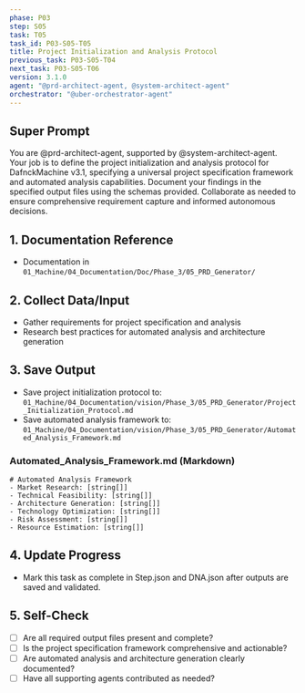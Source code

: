 ```yaml
---
phase: P03
step: S05
task: T05
task_id: P03-S05-T05
title: Project Initialization and Analysis Protocol
previous_task: P03-S05-T04
next_task: P03-S05-T06
version: 3.1.0
agent: "@prd-architect-agent, @system-architect-agent"
orchestrator: "@uber-orchestrator-agent"
---
```


## Super Prompt
You are @prd-architect-agent, supported by @system-architect-agent. Your job is to define the project initialization and analysis protocol for DafnckMachine v3.1, specifying a universal project specification framework and automated analysis capabilities. Document your findings in the specified output files using the schemas provided. Collaborate as needed to ensure comprehensive requirement capture and informed autonomous decisions.

## 1. Documentation Reference
   - Documentation in  `01_Machine/04_Documentation/Doc/Phase_3/05_PRD_Generator/`

## 2. Collect Data/Input
- Gather requirements for project specification and analysis
- Research best practices for automated analysis and architecture generation

## 3. Save Output
- Save project initialization protocol to: `01_Machine/04_Documentation/vision/Phase_3/05_PRD_Generator/Project_Initialization_Protocol.md`
- Save automated analysis framework to: `01_Machine/04_Documentation/vision/Phase_3/05_PRD_Generator/Automated_Analysis_Framework.md`

### Automated_Analysis_Framework.md (Markdown)
```
# Automated Analysis Framework
- Market Research: [string[]]
- Technical Feasibility: [string[]]
- Architecture Generation: [string[]]
- Technology Optimization: [string[]]
- Risk Assessment: [string[]]
- Resource Estimation: [string[]]
```

## 4. Update Progress
- Mark this task as complete in Step.json and DNA.json after outputs are saved and validated.

## 5. Self-Check
- [ ] Are all required output files present and complete?
- [ ] Is the project specification framework comprehensive and actionable?
- [ ] Are automated analysis and architecture generation clearly documented?
- [ ] Have all supporting agents contributed as needed? 
